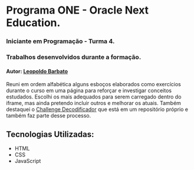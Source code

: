 # Programa ONE - Oracle Next Education.
### Iniciante em Programação - Turma 4.
### Trabalhos desenvolvidos durante a formação.
#### Autor: [Leopoldo Barbato](mailto:leopoldo.barbato@gmail.com "E-mail")

Reuni em ordem alfabética alguns esboços elaborados como exercícios durante o curso em uma página para reforçar e investigar conceitos estudados. Escolhi os mais adequados para serem carregado dentro do iframe, mas ainda pretendo incluir outros e melhorar os atuais.
Também destaquei o [Challenge Decodificador](https://github.com/lbarbatto/alura-oracle-one "Decodificador") que está em um repositório próprio e também faz parte desse processo.  
## Tecnologias Utilizadas:
- HTML
- CSS
- JavaScript

